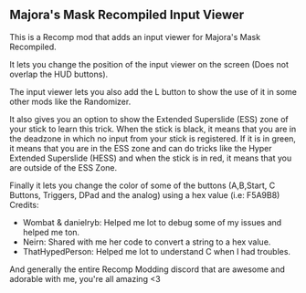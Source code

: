 ## Majora's Mask Recompiled Input Viewer
This is a Recomp mod that adds an input viewer for Majora's Mask Recompiled.

It lets you change the position of the input viewer on the screen (Does not overlap the HUD buttons).

The input viewer lets you also add the L button to show the use of it in some other mods like the Randomizer.

It also gives you an option to show the Extended Superslide (ESS) zone of your stick to learn this trick. When the stick is black, it means that you are in the deadzone in which no input from your stick is registered. If it is in green, it means that you are in the ESS zone and can do tricks like the Hyper Extended Superslide (HESS) and when the stick is in red, it means that you are outside of the ESS Zone.

Finally it lets you change the color of some of the buttons (A,B,Start, C Buttons, Triggers, DPad and the analog) using a hex value (i.e: F5A9B8)
Credits:
- Wombat & danielryb: Helped me lot to debug some of my issues and helped me ton. 
- Neirn: Shared with me her code to convert a string to a hex value. 
- ThatHypedPerson: Helped me lot to understand C when I had troubles.
  
And generally the entire Recomp Modding discord that are awesome and adorable with me, you're all amazing <3